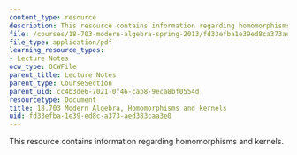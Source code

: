 ```yaml
---
content_type: resource
description: This resource contains information regarding homomorphisms and kernels.
file: /courses/18-703-modern-algebra-spring-2013/fd33efba1e39ed8ca373aed383caa3e0_MIT18_703S13_pra_l_8.pdf
file_type: application/pdf
learning_resource_types:
- Lecture Notes
ocw_type: OCWFile
parent_title: Lecture Notes
parent_type: CourseSection
parent_uid: cc4b3de6-7021-0f46-cab8-9eca8bf0554d
resourcetype: Document
title: 18.703 Modern Algebra, Homomorphisms and kernels
uid: fd33efba-1e39-ed8c-a373-aed383caa3e0
---
```

This resource contains information regarding homomorphisms and kernels.

